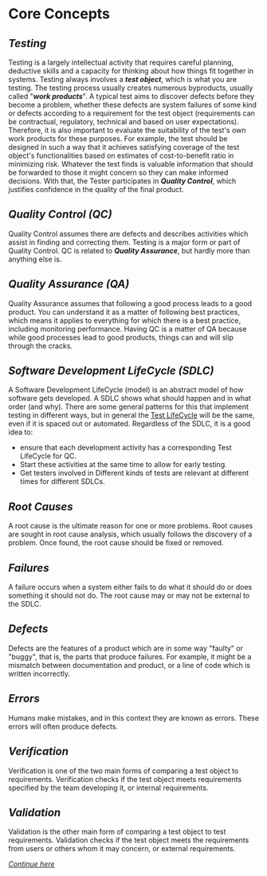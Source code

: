 # **Core Concepts**

## *Testing*

Testing is a largely intellectual activity that requires careful planning, deductive skills and a capacity for thinking about how things fit together in systems. Testing always involves a ***test object***, which is what you are testing. The testing process usually creates numerous byproducts, usually called "***work products***". A typical test aims to discover defects before they become a problem, whether these defects are system failures of some kind or defects according to a requirement for the test object (requirements can be contractual, regulatory, technical and based on user expectations). Therefore, it is also important to evaluate the suitability of the test's own work products for these purposes. For example, the test should be designed in such a way that it achieves satisfying coverage of the test object's functionalities based on estimates of cost-to-benefit ratio in minimizing risk.
Whatever the test finds is valuable information that should be forwarded to those it might concern so they can make informed decisions. With that, the Tester participates in ***Quality Control***, which justifies confidence in the quality of the final product.

## *Quality Control (QC)*

Quality Control assumes there are defects and describes activities which assist in finding and correcting them. Testing is a major form or part of Quality Control. QC is related to ***Quality Assurance***, but hardly more than anything else is.

## *Quality Assurance (QA)*

Quality Assurance assumes that following a good process leads to a good product. You can understand it as a matter of following best practices, which means it applies to everything for which there is a best practice, including monitoring performance. Having QC is a matter of QA because while good processes lead to good products, things can and will slip through the cracks.

## *Software Development LifeCycle (SDLC)*

A Software Development LifeCycle (model) is an abstract model of how software gets developed. A SDLC shows what should happen and in what order (and why). There are some general patterns for this that implement testing in different ways, but in general the [Test LifeCycle](/0/0.3.Test_LifeCycle.md) will be the same, even if it is spaced out or automated. Regardless of the SDLC, it is a good idea to:
- ensure that each development activity has a corresponding Test LifeCycle for QC.
- Start these activities at the same time to allow for early testing.
- Get testers involved in 
Different kinds of tests are relevant at different times for different SDLCs.

## *Root Causes*

A root cause is the ultimate reason for one or more problems. Root causes are sought in root cause analysis, which usually follows the discovery of a problem. Once found, the root cause should be fixed or removed.

## *Failures*

A failure occurs when a system either fails to do what it should do or does something it should not do. The root cause may or may not be external to the SDLC.

## *Defects*

Defects are the features of a product which are in some way "faulty" or "buggy", that is, the parts that produce failures. For example, it might be a mismatch between documentation and product, or a line of code which is written incorrectly.


## *Errors*

Humans make mistakes, and in this context they are known as errors. These errors will often produce defects.

## *Verification*

Verification is one of the two main forms of comparing a test object to requirements. Verification checks if the test object meets requirements specified by the team developing it, or internal requirements.

## *Validation*

Validation is the other main form of comparing a test object to test requirements. Validation checks if the test object meets the requirements from users or others whom it may concern, or external requirements.


*[Continue here](/0/0.2.Principles_of_Testing.md)*